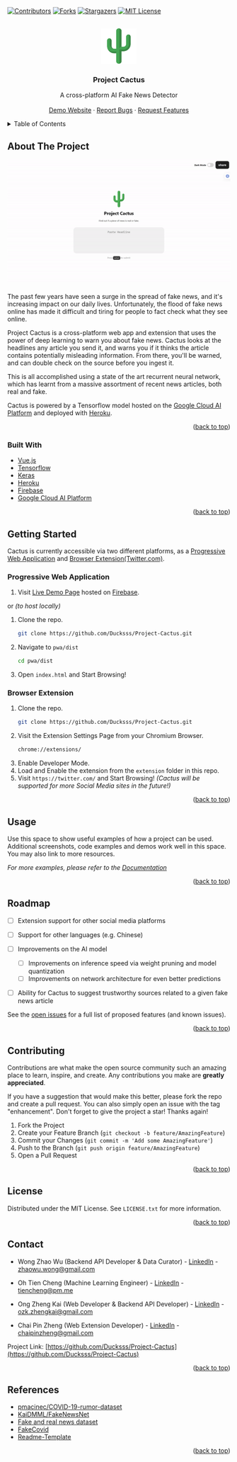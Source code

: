 <div id="top"></div>

<!-- PROJECT SHIELDS -->
<!--
*** I'm using markdown "reference style" links for readability.
*** Reference links are enclosed in brackets [ ] instead of parentheses ( ).
*** See the bottom of this document for the declaration of the reference variables
*** for contributors-url, forks-url, etc. This is an optional, concise syntax you may use.
*** https://www.markdownguide.org/basic-syntax/#reference-style-links
-->
[![Contributors][contributors-shield]][contributors-url]
[![Forks][forks-shield]][forks-url]
[![Stargazers][stars-shield]][stars-url]
[![MIT License][license-shield]][license-url]



<!-- PROJECT LOGO -->
<br />
<div align="center">
  <a href="https://github.com/Ducksss/Project-Cactus">
    <img src="assets/cactus-bg.png" alt="Logo" width="80" height="80">
  </a>

<h3 align="center">Project Cactus</h3>

  <p align="center">
    A cross-platform AI Fake News Detector
    <br />
    <br />
    <a href="https://project-cactus-c9549.web.app/">Demo Website</a>
    ·
    <a href="https://github.com/Ducksss/Project-Cactus/issues">Report Bugs</a>
    ·
    <a href="https://github.com/Ducksss/Project-Cactus/issues">Request Features</a>
  </p>
</div>



<!-- TABLE OF CONTENTS -->
<details>
  <summary>Table of Contents</summary>
  <ol>
    <li>
      <a href="#about-the-project">About The Project</a>
      <ul>
        <li><a href="#built-with">Built With</a></li>
      </ul>
    </li>
    <li>
      <a href="#getting-started">Getting Started</a>
      <ul>
        <li><a href="#prerequisites">Prerequisites</a></li>
        <li><a href="#installation">Installation</a></li>
      </ul>
    </li>
    <li><a href="#usage">Usage</a></li>
    <li><a href="#roadmap">Roadmap</a></li>
    <li><a href="#contributing">Contributing</a></li>
    <li><a href="#license">License</a></li>
    <li><a href="#contact">Contact</a></li>
    <li><a href="#References">References</a></li>
  </ol>
</details>



<!-- ABOUT THE PROJECT -->
## About The Project

<a href="https://project-cactus-c9549.web.app/"><img src="assets/demo.gif" alt="demo.gif"></a>

The past few years have seen a surge in the spread of fake news, and it's increasing impact on our daily lives. Unfortunately, the flood of fake news online has made it difficult and tiring for people to fact check what they see online. 

Project Cactus is a cross-platform web app and extension that uses the power of deep learning to warn you about fake news. Cactus looks at the headlines any article you send it, and warns you if it thinks the article contains potentially misleading information. From there, you'll be warned, and can double check on the source before you ingest it.

This is all accomplished using a state of the art recurrent neural network, which has learnt from a massive assortment of recent news articles, both real and fake.

Cactus is powered by a Tensorflow model hosted on the [Google Cloud AI Platform](https://cloud.google.com/vertex-ai) and deployed with [Heroku](https://www.heroku.com).

<p align="right">(<a href="#top">back to top</a>)</p>



### Built With

* [Vue.js](https://vuejs.org/)
* [Tensorflow](https://www.tensorflow.org/)
* [Keras](https://keras.io/)
* [Heroku](https://www.heroku.com)
* [Firebase](https://firebase.google.com/)
* [Google Cloud AI Platform](https://cloud.google.com/vertex-ai)

<p align="right">(<a href="#top">back to top</a>)</p>



<!-- GETTING STARTED -->
## Getting Started

Cactus is currently accessible via two different platforms, as a [Progressive Web Application](https://project-cactus-c9549.web.app/) and [Browser Extension(Twitter.com)](https://github.com/Ducksss/Project-Cactus/tree/main/extension).

### Progressive Web Application

1. Visit [Live Demo Page](https://project-cactus-c9549.web.app/) hosted on [Firebase](https://firebase.google.com/).

or *(to host locally)*

1. Clone the repo.
   ```sh
   git clone https://github.com/Ducksss/Project-Cactus.git
   ```
2. Navigate to `pwa/dist`
    ```sh
    cd pwa/dist
    ```
3. Open `index.html` and Start Browsing!

### Browser Extension

1. Clone the repo.
   ```sh
   git clone https://github.com/Ducksss/Project-Cactus.git
   ```
2. Visit the Extension Settings Page from your Chromium Browser.
   ```sh
   chrome://extensions/
   ```
3. Enable Developer Mode.
4. Load and Enable the extension from the `extension` folder in this repo.
5. Visit `https://twitter.com/` and Start Browsing!
*(Cactus will be supported for more Social Media sites in the future!)*

<p align="right">(<a href="#top">back to top</a>)</p>



<!-- USAGE EXAMPLES -->
## Usage

Use this space to show useful examples of how a project can be used. Additional screenshots, code examples and demos work well in this space. You may also link to more resources.

_For more examples, please refer to the [Documentation](https://example.com)_

<p align="right">(<a href="#top">back to top</a>)</p>



<!-- ROADMAP -->
## Roadmap
- [ ] Extension support for other social media platforms
- [ ] Support for other languages (e.g. Chinese)
- [ ] Improvements on the AI model
    - [ ] Improvements on inference speed via weight pruning and model quantization
    - [ ] Improvements on network architecture for even better predictions
- [ ] Ability for Cactus to suggest trustworthy sources related to a given fake news article


See the [open issues](https://github.com/Ducksss/Project-Cactus/issues) for a full list of proposed features (and known issues).

<p align="right">(<a href="#top">back to top</a>)</p>



<!-- CONTRIBUTING -->
## Contributing

Contributions are what make the open source community such an amazing place to learn, inspire, and create. Any contributions you make are **greatly appreciated**.

If you have a suggestion that would make this better, please fork the repo and create a pull request. You can also simply open an issue with the tag "enhancement".
Don't forget to give the project a star! Thanks again!

1. Fork the Project
2. Create your Feature Branch (`git checkout -b feature/AmazingFeature`)
3. Commit your Changes (`git commit -m 'Add some AmazingFeature'`)
4. Push to the Branch (`git push origin feature/AmazingFeature`)
5. Open a Pull Request

<p align="right">(<a href="#top">back to top</a>)</p>



<!-- LICENSE -->
## License

Distributed under the MIT License. See `LICENSE.txt` for more information.

<p align="right">(<a href="#top">back to top</a>)</p>



<!-- CONTACT -->
## Contact

- Wong Zhao Wu (Backend API Developer & Data Curator) - [LinkedIn](https://twitter.com/twitter_handlehttps://www.linkedin.com/in/zhao-wu-wong-27b434201/) - zhaowu.wong@gmail.com

- Oh Tien Cheng (Machine Learning Engineer) - [LinkedIn](https://www.linkedin.com/in/ohtiencheng/) - tiencheng@pm.me

- Ong Zheng Kai (Web Developer & Backend API Developer) - [LinkedIn](https://www.linkedin.com/in/zheng-kai-ong-211817200/) - ozk.zhengkai@gmail.com

- Chai Pin Zheng (Web Extension Developer) - [LinkedIn](https://www.linkedin.com/in/chai-pin-zheng-5610921aa/) - chaipinzheng@gmail.com

Project Link: [https://github.com/Ducksss/Project-Cactus](https://github.com/Ducksss/Project-Cactus)

<p align="right">(<a href="#top">back to top</a>)</p>

<!-- References -->
## References

- [pmacinec/COVID-19-rumor-dataset](https://github.com/MickeysClubhouse/COVID-19-rumor-dataset/blob/master/Data/news/news.csv)
- [KaiDMML/FakeNewsNet](https://github.com/KaiDMML/FakeNewsNet/tree/master/dataset)
- [Fake and real news dataset](https://www.kaggle.com/clmentbisaillon/fake-and-real-news-dataset)
- [FakeCovid](https://github.com/Gautamshahi/FakeCovid)
- [Readme-Template](https://github.com/othneildrew/Best-README-Template)

<p align="right">(<a href="#top">back to top</a>)</p>


<!-- MARKDOWN LINKS & IMAGES -->
<!-- https://www.markdownguide.org/basic-syntax/#reference-style-links -->
[contributors-shield]: https://img.shields.io/github/contributors/Ducksss/Project-Cactus.svg?style=for-the-badge
[contributors-url]: https://github.com/Ducksss/Project-Cactus/graphs/contributors
[forks-shield]: https://img.shields.io/github/forks/Ducksss/Project-Cactus.svg?style=for-the-badge
[forks-url]: https://github.com/Ducksss/Project-Cactus/network/members
[stars-shield]: https://img.shields.io/github/stars/Ducksss/Project-Cactus.svg?style=for-the-badge
[stars-url]: https://github.com/Ducksss/Project-Cactus/stargazers
[issues-shield]: https://img.shields.io/github/issues/Ducksss/Project-Cactus.svg?style=for-the-badge
[issues-url]: https://github.com/Ducksss/Project-Cactus/issues
[license-shield]: https://img.shields.io/github/license/Ducksss/Project-Cactus.svg?style=for-the-badge
[license-url]: https://github.com/Ducksss/FakeNews/blob/main/LICENSE
[linkedin-shield]: https://img.shields.io/badge/-LinkedIn-black.svg?style=for-the-badge&logo=linkedin&colorB=555
[linkedin-url]: https://linkedin.com/in/linkedin_username
[product-screenshot]: images/screenshot.png

